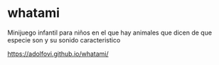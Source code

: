 # whatami
Minijuego infantil para niños en el que hay animales que dicen de que especie son y su sonido caracteristico


https://adolfovi.github.io/whatami/
